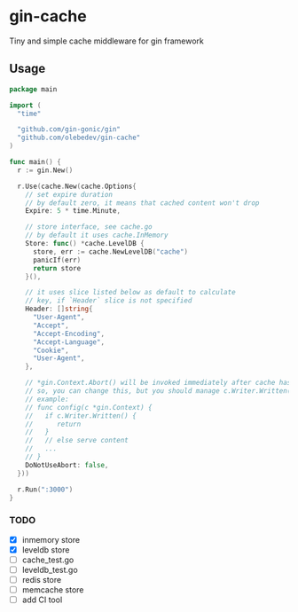 # gin-cache
Tiny and simple cache middleware for gin framework

## Usage

```go
package main

import (
  "time"

  "github.com/gin-gonic/gin"
  "github.com/olebedev/gin-cache"
)

func main() {
  r := gin.New()

  r.Use(cache.New(cache.Options{
    // set expire duration
    // by default zero, it means that cached content won't drop
    Expire: 5 * time.Minute,

    // store interface, see cache.go
    // by default it uses cache.InMemory
    Store: func() *cache.LevelDB {
      store, err := cache.NewLevelDB("cache")
      panicIf(err)
      return store
    }(),

    // it uses slice listed below as default to calculate
    // key, if `Header` slice is not specified
    Header: []string{
      "User-Agent",
      "Accept",
      "Accept-Encoding",
      "Accept-Language",
      "Cookie",
      "User-Agent",
    },

    // *gin.Context.Abort() will be invoked immediately after cache has been served
    // so, you can change this, but you should manage c.Writer.Written() flag by self
    // example:
    // func config(c *gin.Context) {
    //   if c.Writer.Written() {
    //      return
    //   }
    //   // else serve content
    //   ...
    // }
    DoNotUseAbort: false,
  }))

  r.Run(":3000")
}
```


### TODO
- [x] inmemory store
- [x] leveldb store
- [ ] cache_test.go
- [ ] leveldb_test.go
- [ ] redis store
- [ ] memcache store
- [ ] add CI tool
